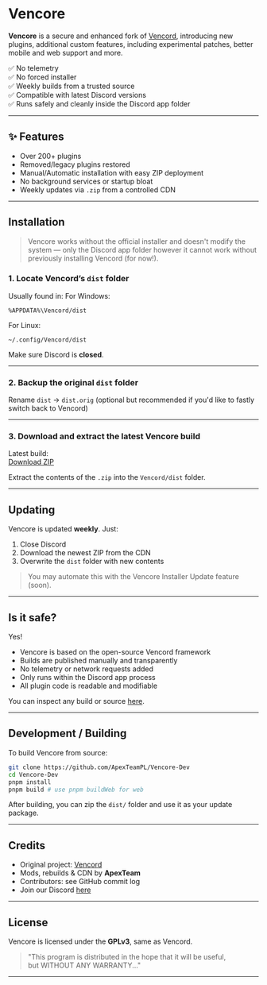 # Vencore

**Vencore** is a secure and enhanced fork of [Vencord](https://github.com/Vendicated/Vencord), introducing new plugins, additional custom features, including experimental patches, better mobile and web support and more.

✅ No telemetry  
✅ No forced installer  
✅ Weekly builds from a trusted source  
✅ Compatible with latest Discord versions  
✅ Runs safely and cleanly inside the Discord app folder

---

## ✨ Features

- Over 200+ plugins
- Removed/legacy plugins restored
- Manual/Automatic installation with easy ZIP deployment
- No background services or startup bloat
- Weekly updates via `.zip` from a controlled CDN

---

## Installation

> Vencore works without the official installer and doesn't modify the system — only the Discord app folder however it cannot work without previously installing Vencord (for now!).

### 1. Locate Vencord’s `dist` folder

Usually found in:
For Windows:

```
%APPDATA%\Vencord/dist
```
For Linux: 
```
~/.config/Vencord/dist
```

Make sure Discord is **closed**.

---

### 2. Backup the original `dist` folder

Rename `dist` → `dist.orig` (optional but recommended if you'd like to fastly switch back to Vencord)

---

### 3. Download and extract the latest Vencore build

Latest build:  
[Download ZIP](https://example.com)

Extract the contents of the `.zip` into the `Vencord/dist` folder.

---

## Updating

Vencore is updated **weekly**. Just:

1. Close Discord  
2. Download the newest ZIP from the CDN  
3. Overwrite the `dist` folder with new contents

> You may automate this with the Vencore Installer Update feature (soon).

---

## Is it safe?

Yes!

- Vencore is based on the open-source Vencord framework
- Builds are published manually and transparently
- No telemetry or network requests added
- Only runs within the Discord app process
- All plugin code is readable and modifiable

You can inspect any build or source [here](https://github.com/vencore-official/vencore).

---

## Development / Building

To build Vencore from source:

```bash
git clone https://github.com/ApexTeamPL/Vencore-Dev
cd Vencore-Dev
pnpm install
pnpm build # use pnpm buildWeb for web
```

After building, you can zip the `dist/` folder and use it as your update package.

---

## Credits

- Original project: [Vencord](https://github.com/Vendicated/Vencord)
- Mods, rebuilds & CDN by **ApexTeam**
- Contributors: see GitHub commit log
- Join our Discord [here](https://discord.gg/qKrmbcUErC)

---

## License

Vencore is licensed under the **GPLv3**, same as Vencord.

> "This program is distributed in the hope that it will be useful,  
but WITHOUT ANY WARRANTY..."

---
